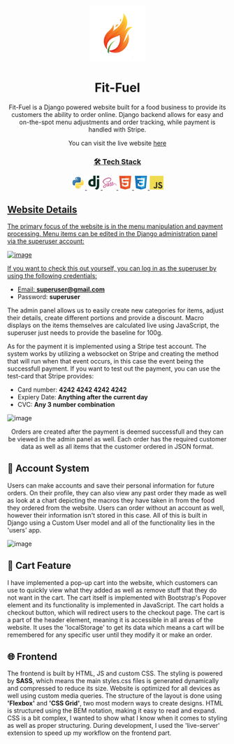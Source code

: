 <div align="center">
    <img src="static/img/logo.png" width="128" height="128">
    <h1>Fit-Fuel</h1>
</div>
<div align="center">
  <p>
    Fit-Fuel is a Django powered website built for a food business to provide its customers the ability to order online.
    Django backend allows for easy and on-the-spot menu adjustments and order tracking, while payment is handled with Stripe.
  </p>
  <p>
    You can visit the live website <a href="www.rep-talk.com">here
  </p>
</div>

<div align="center">
  <h3>🛠 Tech Stack</h3>
  <img src="static/img/tech/python_logo.png"  width="32" height="32"> <img src="static/img/tech/django_logo.png"  width="32" height="32"> <img src="static/img/tech/sass_logo.png"  width="32" height="32">
  <img src="static/img/tech/html_logo.png"  width="32" height="32">        <img src="static/img/tech/css_logo.png"  width="32" height="32">        <img src="static/img/tech/javascript_logo.png"  width="32" height="32">
</div>

<h2>Website Details</h2>

The primary focus of the website is in the menu manipulation and payment processing. Menu items can be edited in the Django
administration panel via the superuser account:

![image](https://github.com/user-attachments/assets/a5cff7ba-7d20-4789-96a1-1287dcf491d5)

If you want to check this out yourself, you can log in as the superuser by using the following credentials:
- Email: **superuser@gmail.com**
- Password: **superuser**

The admin panel allows us to easily create new categories for items, adjust their details, create different portions and provide a discount.
Macro displays on the items themselves are calculated live using JavaScript, the superuser just needs to provide the baseline for 100g.

As for the payment it is implemented using a Stripe test account. The system works by utilizing a websocket on Stripe and creating the method
that will run when that event occurs, in this case the event being the successfull payment. If you want to test out the payment, you can use
the test-card that Stripe provides:
- Card number: **4242 4242 4242 4242**
- Expiery Date: **Anything after the current day**
- CVC: **Any 3 number combination**

![image](https://github.com/user-attachments/assets/46951927-d561-49d9-81f2-619409b99d10)

<div align="center">Orders are created after the payment is deemed successfull and they can be viewed in the admin panel as well. Each order has the required customer
data as well as all items that the customer ordered in JSON format.</div>

<h2>👤 Account System</h2>

Users can make accounts and save their personal information for future orders. On their profile, they can also view any past order they made as well as look at a chart
depicting the macros they have taken in from the food they ordered from the website. Users can order without an account as well, however their information isn't stored
in this case. All of this is built in Django using a Custom User model and all of the functionality lies in the 'users' app.

![image](https://github.com/user-attachments/assets/99c70dbe-1b50-409c-9341-f767f48f86c8)

<h2>🛒 Cart Feature</h2>

I have implemented a pop-up cart into the website, which customers can use to quickly view what they added as well as remove stuff that they do not want in the cart. The cart
itself is implemented with Bootstrap's Popover element and its functionality is implemented in JavaScript. The cart holds a checkout button, which will redirect users
to the checkout page. The cart is a part of the header element, meaning it is accessible in all areas of the website. It uses the 'localStorage' to get its data which means
a cart will be remembered for any specific user until they modify it or make an order.

<h2>🌐 Frontend</h2>

The frontend is built by HTML, JS and custom CSS. The styling is powered by **SASS**, which means the main styles.css files is generated dynamically and compressed to reduce its size.
Website is optimized for all devices as well using custom media queries. The structure of the layout is done using **'Flexbox'** and **'CSS Grid'**, two most modern ways to create designs.
HTML is structured using the BEM notation, making it easy to read and expand. CSS is a bit complex, I wanted to show what I know when it comes to styling as well as proper structuring.
During development, I used the 'live-server' extension to speed up my workflow on the frontend part.
